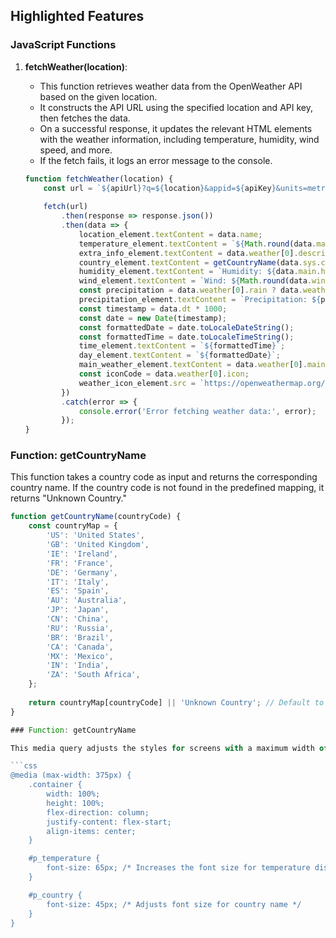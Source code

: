 ## Highlighted Features

### JavaScript Functions

1. **fetchWeather(location)**:
   - This function retrieves weather data from the OpenWeather API based on the given location.
   - It constructs the API URL using the specified location and API key, then fetches the data.
   - On a successful response, it updates the relevant HTML elements with the weather information, including temperature, humidity, wind speed, and more.
   - If the fetch fails, it logs an error message to the console.

   ```javascript
   function fetchWeather(location) {
       const url = `${apiUrl}?q=${location}&appid=${apiKey}&units=metric`;
       
       fetch(url)
           .then(response => response.json())
           .then(data => {
               location_element.textContent = data.name; 
               temperature_element.textContent = `${Math.round(data.main.temp)}°C`; 
               extra_info_element.textContent = data.weather[0].description; 
               country_element.textContent = getCountryName(data.sys.country);
               humidity_element.textContent = `Humidity: ${data.main.humidity}%`;
               wind_element.textContent = `Wind: ${Math.round(data.wind.speed)} m/s`;
               const precipitation = data.weather[0].rain ? data.weather[0].rain['1h'] : 0; 
               precipitation_element.textContent = `Precipitation: ${precipitation} mm`;
               const timestamp = data.dt * 1000; 
               const date = new Date(timestamp);
               const formattedDate = date.toLocaleDateString(); 
               const formattedTime = date.toLocaleTimeString(); 
               time_element.textContent = `${formattedTime}`;
               day_element.textContent = `${formattedDate}`;
               main_weather_element.textContent = data.weather[0].main;
               const iconCode = data.weather[0].icon;
               weather_icon_element.src = `https://openweathermap.org/img/wn/${iconCode}@2x.png`; 
           })
           .catch(error => {
               console.error('Error fetching weather data:', error);
           });
   }


### Function: getCountryName

This function takes a country code as input and returns the corresponding country name. If the country code is not found in the predefined mapping, it returns "Unknown Country."

```javascript
function getCountryName(countryCode) {
    const countryMap = {
        'US': 'United States',
        'GB': 'United Kingdom',
        'IE': 'Ireland',
        'FR': 'France',
        'DE': 'Germany',
        'IT': 'Italy',
        'ES': 'Spain',
        'AU': 'Australia',
        'JP': 'Japan',
        'CN': 'China',
        'RU': 'Russia',
        'BR': 'Brazil',
        'CA': 'Canada',
        'MX': 'Mexico',
        'IN': 'India',
        'ZA': 'South Africa',
    };
    
    return countryMap[countryCode] || 'Unknown Country'; // Default to 'Unknown Country' if code not found 
}

### Function: getCountryName

This media query adjusts the styles for screens with a maximum width of 375px, ensuring the application is responsive on smaller devices.

```css
@media (max-width: 375px) {
    .container {
        width: 100%; 
        height: 100%; 
        flex-direction: column; 
        justify-content: flex-start; 
        align-items: center; 
    }

    #p_temperature {
        font-size: 65px; /* Increases the font size for temperature display */
    }

    #p_country {
        font-size: 45px; /* Adjusts font size for country name */
    }
}


